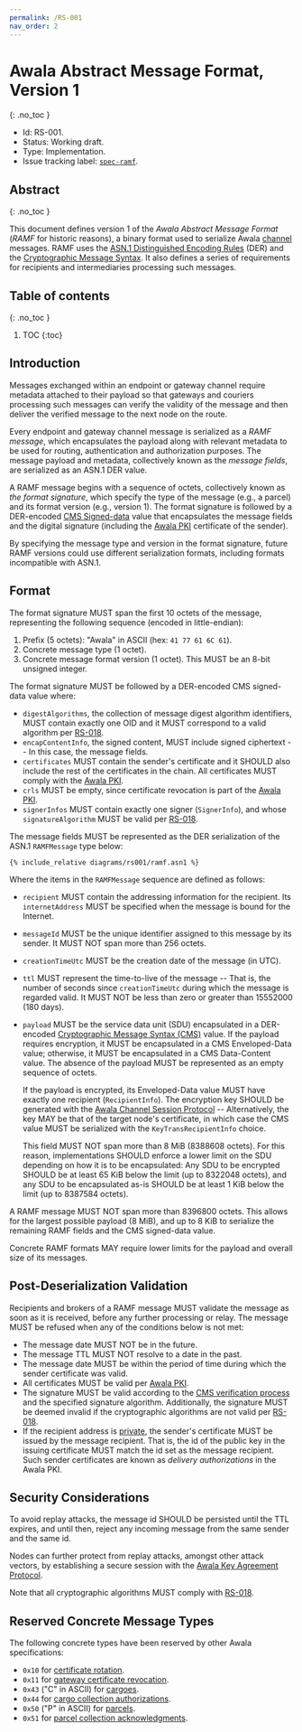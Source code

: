 ```yaml
---
permalink: /RS-001
nav_order: 2
---
```

# Awala Abstract Message Format, Version 1
{: .no_toc }

- Id: RS-001.
- Status: Working draft.
- Type: Implementation.
- Issue tracking label: [`spec-ramf`](https://github.com/AwalaApp/specs/labels/spec-ramf).

## Abstract
{: .no_toc }

This document defines version 1 of the _Awala Abstract Message Format_ (_RAMF_ for historic reasons), a binary format used to serialize Awala [channel](./rs000-core.md#messaging-protocols) messages. RAMF uses the [ASN.1 Distinguished Encoding Rules](https://www.itu.int/rec/T-REC-X.680-X.693-201508-I/en) (DER) and the [Cryptographic Message Syntax](https://tools.ietf.org/html/rfc5652). It also defines a series of requirements for recipients and intermediaries processing such messages.

## Table of contents
{: .no_toc }

1. TOC
{:toc}

## Introduction

Messages exchanged within an endpoint or gateway channel require metadata attached to their payload so that gateways and couriers processing such messages can verify the validity of the message and then deliver the verified message to the next node on the route.

Every endpoint and gateway channel message is serialized as a _RAMF message_, which encapsulates the payload along with relevant metadata to be used for routing, authentication and authorization purposes. The message payload and metadata, collectively known as the _message fields_, are serialized as an ASN.1 DER value.

A RAMF message begins with a sequence of octets, collectively known as _the format signature_, which specify the type of the message (e.g., a parcel) and its format version (e.g., version 1). The format signature is followed by a DER-encoded [CMS Signed-data](https://tools.ietf.org/html/rfc5652#section-5) value that encapsulates the message fields and the digital signature (including the [Awala PKI](rs002-pki.md) certificate of the sender).

By specifying the message type and version in the format signature, future RAMF versions could use different serialization formats, including formats incompatible with ASN.1.

## Format

The format signature MUST span the first 10 octets of the message, representing the following sequence (encoded in little-endian):

1. Prefix (5 octets): "Awala" in ASCII (hex: `41 77 61 6C 61`).
1. Concrete message type (1 octet).
1. Concrete message format version (1 octet). This MUST be an 8-bit unsigned integer. 

The format signature MUST be followed by a DER-encoded CMS signed-data value where:

  - `digestAlgorithms`, the collection of message digest algorithm identifiers, MUST contain exactly one OID and it MUST correspond to a valid algorithm per [RS-018](rs018-algorithms.md).
  - `encapContentInfo`, the signed content, MUST include signed ciphertext -- In this case, the message fields.
  - `certificates` MUST contain the sender's certificate and it SHOULD also include the rest of the certificates in the chain. All certificates MUST comply with the [Awala PKI](rs002-pki.md).
  - `crls` MUST be empty, since certificate revocation is part of the [Awala PKI](rs002-pki.md).
  - `signerInfos` MUST contain exactly one signer (`SignerInfo`), and whose `signatureAlgorithm` MUST be valid per [RS-018](rs018-algorithms.md).

The message fields MUST be represented as the DER serialization of the ASN.1 `RAMFMessage` type below:

```
{% include_relative diagrams/rs001/ramf.asn1 %}
```

Where the items in the `RAMFMessage` sequence are defined as follows:

- `recipient` MUST contain the addressing information for the recipient. Its `internetAddress` MUST be specified when the message is bound for the Internet.
- `messageId` MUST be the unique identifier assigned to this message by its sender. It MUST NOT span more than 256 octets.
- `creationTimeUtc` MUST be the creation date of the message (in UTC).
- `ttl` MUST represent the time-to-live of the message -- That is, the number of seconds since `creationTimeUtc` during which the message is regarded valid. It MUST NOT be less than zero or greater than 15552000 (180 days).
- `payload` MUST be the service data unit (SDU) encapsulated in a DER-encoded [Cryptographic Message Syntax (CMS)](https://tools.ietf.org/html/rfc5652) value. If the payload requires encryption, it MUST be encapsulated in a CMS Enveloped-Data value; otherwise, it MUST be encapsulated in a CMS Data-Content value. The absence of the payload MUST be represented as an empty sequence of octets.

  If the payload is encrypted, its Enveloped-Data value MUST have exactly one recipient (`RecipientInfo`). The encryption key SHOULD be generated with the [Awala Channel Session Protocol](rs003-key-agreement.md) -- Alternatively, the key MAY be that of the target node's certificate, in which case the CMS value MUST be serialized with the `KeyTransRecipientInfo` choice.

  This field MUST NOT span more than 8 MiB (8388608 octets). For this reason, implementations SHOULD enforce a lower limit on the SDU depending on how it is to be encapsulated: Any SDU to be encrypted SHOULD be at least 65 KiB below the limit (up to 8322048 octets), and any SDU to be encapsulated as-is SHOULD be at least 1 KiB below the limit (up to 8387584 octets).

A RAMF message MUST NOT span more than 8396800 octets. This allows for the largest possible payload (8 MiB), and up to 8 KiB to serialize the remaining RAMF fields and the CMS signed-data value.

Concrete RAMF formats MAY require lower limits for the payload and overall size of its messages.

## Post-Deserialization Validation

Recipients and brokers of a RAMF message MUST validate the message as soon as it is received, before any further processing or relay. The message MUST be refused when any of the conditions below is not met:

- The message date MUST NOT be in the future.
- The message TTL MUST NOT resolve to a date in the past.
- The message date MUST be within the period of time during which the sender certificate was valid.
- All certificates MUST be valid per [Awala PKI](rs002-pki.md).
- The signature MUST be valid according to the [CMS verification process](https://tools.ietf.org/html/rfc5652#section-5.6) and the specified signature algorithm. Additionally, the signature MUST be deemed invalid if the cryptographic algorithms are not valid per [RS-018](./rs018-algorithms.md).
- If the recipient address is [private](./rs000-core.md#addressing), the sender's certificate MUST be issued by the message recipient. That is, the id of the public key in the issuing certificate MUST match the id set as the message recipient. Such sender certificates are known as _delivery authorizations_ in the Awala PKI.

## Security Considerations

To avoid replay attacks, the message id SHOULD be persisted until the TTL expires, and until then, reject any incoming message from the same sender and the same id.

Nodes can further protect from replay attacks, amongst other attack vectors, by establishing a secure session with the [Awala Key Agreement Protocol](rs003-key-agreement.md).

Note that all cryptographic algorithms MUST comply with [RS-018](rs018-algorithms.md).

## Reserved Concrete Message Types

The following concrete types have been reserved by other Awala specifications:

- `0x10` for [certificate rotation](rs002-pki.md#certificate-rotation).
- `0x11` for [gateway certificate revocation](rs002-pki.md#gateway-certificate-revocation-gcr).
- `0x43` ("C" in ASCII) for [cargoes](rs000-core.md#cargo).
- `0x44` for [cargo collection authorizations](rs000-core.md#cca).
- `0x50` ("P" in ASCII) for [parcels](rs000-core.md#parcel).
- `0x51` for [parcel collection acknowledgments](rs000-core.md#pca).
